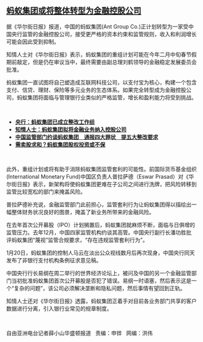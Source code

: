 <!--1611861861000-->
[蚂蚁集团或将整体转型为金融控股公司](https://www.rfa.org/mandarin/yataibaodao/jingmao/xx-01282021125834.html)
------

<p></p><p>据《华尔街日报》报道，中国的蚂蚁集团<span>(Ant Group Co.)<span>正计划转型为一家受中国央行监管的金融控股公司，接受更严格的资本约束和监管规则，收入和利润增长可能会因此受到抑制。</span></span></p><p><span>知情人士对《华尔街日报》表示，蚂蚁集团的重组计划可能在今年二</span><span><span>月中旬春节假期前敲定，但是仍在审议当中，最终需要由副总理刘鹤领导的金融稳定发展委员会批准。</span></span></p><p><span>蚂蚁集团一直试图将自己塑造成互联网科技公司，以支付宝为核心，构建一个包含支付、信贷、理财、保险等多元业务的生态体系。如果完全转型成为金融控股公司，蚂蚁集团将面临与管理银行业类似的严格监管，增长和盈利能力将受到挑战。</span></p><p><br/></p><ul><li><a href="https://www.rfa.org/mandarin/Xinwen/1-01152021093320.html"><strong>央行：蚂蚁集团已成立整改工作组</strong></a></li><li><strong><a href="https://www.rfa.org/mandarin/Xinwen/1-12292020100649.html">知情人士：蚂蚁集团拟将金融业务纳入控股公司</a></strong></li><li><strong><a href="https://www.rfa.org/mandarin/Xinwen/3-12272020125537.html">中国监管部门约谈蚂蚁集团　通报四大罪状　提五大整改要求</a></strong></li><li><strong><a href="https://www.rfa.org/mandarin/yataibaodao/jingmao/hj2-12312020152151.html">需卖股求和？蚂蚁集团股权投资或不保</a></strong></li></ul><p><br/></p><p><span>此外，重组计划或将有助于消除蚂蚁集团监管套利的可能性。前国际货币基金组织</span><span>(International Monetary Fund)<span>中国区负责人普拉萨德（</span>Eswar Prasad<span>）对《华尔街日报》表示，新架构将使蚂蚁集团更难在子公司之间进行洗牌，把风险转移到监管比较宽松的部门来掩盖风险。</span></span></p><p><span>普拉萨德补充说，金融监管部门此前担心，监管套利行为让蚂蚁集团得以描绘出一幅整体财务状况良好的图景，掩盖了新业务所带来的金融风险。</span></p><p><span>在去年首次公开募股（</span><span>IPO<span>）计划搁置后，蚂蚁集团就麻烦不断，面临与日俱增的监管压力。去年</span>12<span>月，中国四家监管机构约谈其高管。中国央行副行长潘功胜批评蚂蚁集团“蔑视”监管合规要求，“存在违规监管套利行为”。</span></span></p><p><span>1<span>月</span>20<span>日，</span>蚂蚁集团的控制人马云在淡出公众视线数月后再次现身，中国央行同天发布了非银行支付机构条例征求意见稿。</span></p><p><span>中国央行行长易纲在周二举行的世界经济论坛上，被问及中国的另一个金融监管部门当初批准蚂蚁集团首次公开募股是否犯了错误。易纲一时语塞，然后表示这是一个“复杂的问题”，该公司必须解决垄断和隐私问题，然后事情有望回到正轨。</span></p><p><span>知情人士还对《华尔街日报》透露，蚂蚁集团正着手对目前各业务部门共享的客户数据进行分离，引入银行业常见的规章制度。</span></p><p><br/></p><p><span>自由亚洲电台记者薛小山华盛顿报道   责编：申铧   网编：洪伟</span></p>
